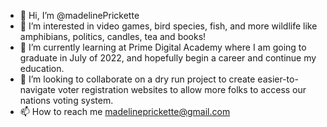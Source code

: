 - 👋 Hi, I’m @madelinePrickette
- 👀 I’m interested in video games, bird species, fish, and more wildlife like amphibians, politics, candles, tea and books!
- 🌱 I’m currently learning at Prime Digital Academy where I am going to graduate in July of 2022, and hopefully begin a career and continue my education.
- 💞️ I’m looking to collaborate on a dry run project to create easier-to-navigate voter registration websites to allow more folks to access our nations voting system.
- 📫 How to reach me madelineprickette@gmail.com

<!---
madelinePrickette/madelinePrickette is a ✨ special ✨ repository because its `README.md` (this file) appears on your GitHub profile.
You can click the Preview link to take a look at your changes.
--->
